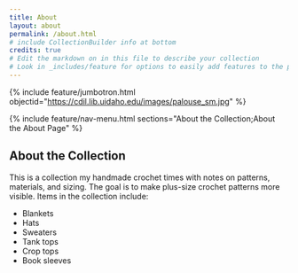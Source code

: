 ```yaml
---
title: About
layout: about
permalink: /about.html
# include CollectionBuilder info at bottom
credits: true
# Edit the markdown on in this file to describe your collection
# Look in _includes/feature for options to easily add features to the page
---
```


{% include feature/jumbotron.html objectid="https://cdil.lib.uidaho.edu/images/palouse_sm.jpg" %}

{% include feature/nav-menu.html sections="About the Collection;About the About Page" %}

## About the Collection

This is a collection my handmade crochet times with notes on patterns, materials, and sizing. The goal is to make plus-size crochet patterns more visible. Items in the collection include: 

- Blankets
- Hats
- Sweaters
- Tank tops
- Crop tops
- Book sleeves
